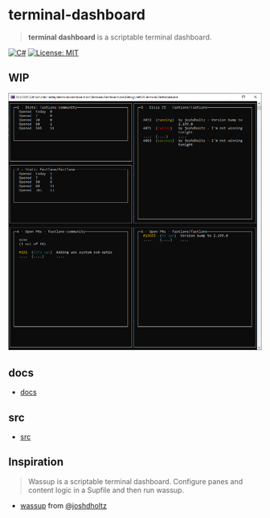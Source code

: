 # terminal-dashboard

> **terminal dashboard** is a scriptable terminal dashboard.

[![C#](https://img.shields.io/badge/c%23-%23239120.svg?style=for-the-badge&logo=csharp&logoColor=white)](https://docs.microsoft.com/dotnet/csharp/)
[![License: MIT](https://img.shields.io/badge/License-MIT-lightgrey.svg?style=for-the-badge)](LICENSE) <!-- https://opensource.org/licenses/MIT -->

<!-- [![Dependabot](https://img.shields.io/badge/dependabot-025E8C?style=for-the-badge&logo=dependabot&logoColor=white)](https://github.com/AlexHedley/terminal-dashboard/security/dependabot) -->

<!-- [![Report: Coverage](https://img.shields.io/badge/report-coverage-greeen.svg?style=for-the-badge)](https://alexhedley.github.io/terminal-dashboard/coverage/) -->
<!-- [![Dependency-Check](https://img.shields.io/badge/DependencyCheck-f78d0a.svg?style=for-the-badge&logo=dependencycheck&logoColor=white)](https://alexhedley.github.io/terminal-dashboard/reports/dependency-check-report.html) -->

<!-- ## Site

- https://alexhedley.github.io/terminal-dashboard -->

## WIP

![2](docs/wip/wip_2.png "2")

## docs

- [docs](docs/README.md)

## src

- [src](src/README.md)

## Inspiration

> Wassup is a scriptable terminal dashboard. Configure panes and content logic in a Supfile and then run wassup.

- [wassup](https://github.com/joshdholtz/wassup) from [@joshdholtz](https://github.com/joshdholtz)

